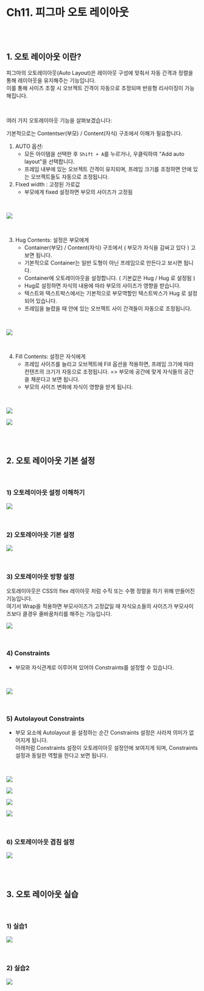 # Ch11. 피그마 오토 레이아웃

<br>
<br>

## 1. 오토 레이아웃 이란?

피그마의 오토레이아웃(Auto Layout)은 레이아웃 구성에 맞춰서 자동 간격과 정렬을 통해 레이아웃을 유지해주는 기능입니다.  
이를 통해 사이즈 조절 시 오브젝트 간격이 자동으로 조정되며 반응형 리사이징이 가능해집니다.

<br>

여러 가지 오토레이아웃 기능을 살펴보겠습니다:

기본적으로는 Contentser(부모) / Content(자식) 구조에서 이해가 필요합니다.
  

1. AUTO 옵션:
    - 모든 아이템을 선택한 후 `Shift + A`를 누르거나, 우클릭하여 "Add auto layout"을 선택합니다.
    - 프레임 내부에 있는 오브젝트 간격이 유지되며, 프레임 크기를 조정하면 안에 있는 오브젝트들도 자동으로 조정됩니다.
2. FIxed width : 고정된 가로값
    - 부모에게 fixed 설정하면 부모의 사이즈가 고정됨

<br>

![](Files/image%2082.png)  

<br>

3. Hug Contents: 설정은 부모에게
    - Container(부모) / Content(자식) 구조에서 ( 부모가 자식을 감싸고 있다 ) 고 보면 됩니다.
    - 기본적으로 Container는 일반 도형이 아닌 프레임으로 만든다고 보시면 됩니다.
    - Container에 오토레이아웃을 설정합니다. ( 기본값은 Hug / Hug 로 설정됨 )
    - Hug로 설정하면 자식의 내용에 따라 부모의 사이즈가 영향을 받습니다.
    - 텍스트와 텍스트박스에서는 기본적으로 부모역할인 텍스트박스가 Hug 로 설정되어 있습니다.
    - 프레임을 늘렸을 때 안에 있는 오브젝트 사이 간격들이 자동으로 조정됩니다.

<br>

![](Files/image%2083.png)  

<br>

4. Fill Contents: 설정은 자식에게
    - 프레임 사이즈를 늘리고 오브젝트에 Fill 옵션을 적용하면, 프레임 크기에 따라 컨텐츠의 크기가 자동으로 조정됩니다. => 부모에 공간에 맞게 자식들의 공간을 채운다고 보면 됩니다.
    - 부모의 사이즈 변화에 자식이 영향을 받게 됩니다.  

<br>

![](Files/image%2084.png)  

![](Files/image%2085.png)  

<br>
<br>  

## 2. 오토 레이아웃 기본 설정

<br>

### 1) 오토레이아웃 설정 이해하기  

![](Files/image%2086.png)  

<br>  

### 2) 오토레이아웃 기본 설정

![](Files/image%2087.png)  

<br>  

### 3) 오토레이아웃 방향 설정

오토레이아웃은 CSS의 flex 레이아웃 처럼 수직 또는 수평 정렬을 하기 위해 만들어진 기능입니다.  
여기서 Wrap을 적용하면 부모사이즈가 고정값일 때 자식요소들의 사이즈가 부모사이즈보다 클경우 줄바꿈처리를 해주는 기능입니다.  

![](Files/image%2088.png)  

<br> 

### 4) Constraints

- 부모와 자식관계로 이루어져 있어야 Constraints를 설정할 수 있습니다.

<br>

![](Files/image%2089.png)  

<br>

### 5) Autolayout Constraints  

- 부모 요소에 Autolayout 을 설정하는 순간 Constraints 설정은 사라져 의미가 없어지게 됩니다.  
아래처럼 Constraints 설정이 오토레이아웃 설정안에 보여지게 되며, Constraints 설정과 동일한 역할을 한다고 보면 됩니다.

<br>  

![](Files/image%2090.png)    

![](Files/image%2091.png)    

![](Files/image%2092.png)    

![](Files/image%2093.png)

<br>

### 6) 오토레이아웃 겹침 설정

![](Files/image%2094.png)

<br>
<br>

## 3. 오토 레이아웃 실습

<br>

### 1) 실습1

![](Files/image%2095.png)  

<br>  

### 2) 실습2

![](Files/image%2096.png)